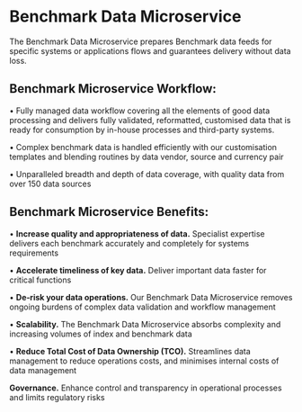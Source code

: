 # Benchmark Data Microservice 

The Benchmark Data Microservice prepares Benchmark data feeds for specific systems or applications flows and guarantees delivery without data loss. 

## Benchmark Microservice Workflow:

•	Fully managed data workflow covering all the elements of good data processing and delivers fully validated, reformatted, customised data that is ready for consumption by in-house processes and third-party systems.

•	Complex benchmark data is handled efficiently with our customisation templates and blending routines by data vendor, source and currency pair

•	Unparalleled breadth and depth of data coverage, with quality data from over 150 data sources 

## Benchmark Microservice Benefits:

•	**Increase quality and appropriateness of data.** Specialist expertise delivers each benchmark accurately and completely for systems requirements

•	**Accelerate timeliness of key data.** Deliver important data faster for critical functions

•	**De‐risk your data operations.** Our Benchmark Data Microservice removes ongoing burdens of complex data validation and workflow management

•	**Scalability.** The Benchmark Data Microservice absorbs complexity and increasing volumes of index and benchmark data

•	**Reduce Total Cost of Data Ownership (TCO).** Streamlines data management to reduce operations costs, and minimises internal costs of data management 

**Governance.** Enhance control and transparency in operational processes and limits regulatory risks
